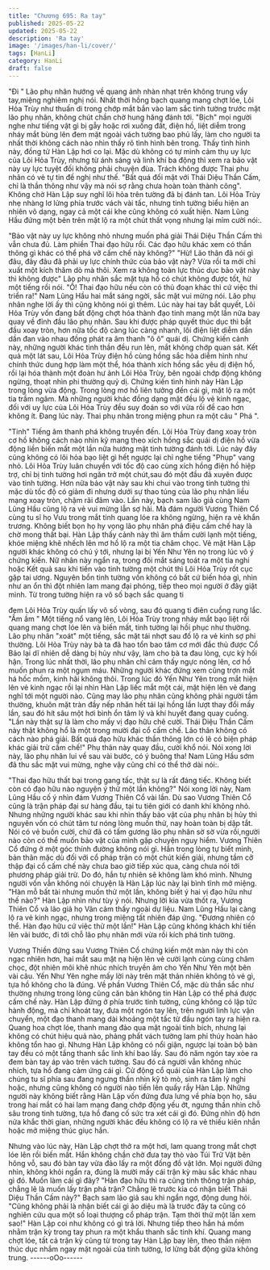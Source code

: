 ```yaml
---
title: "Chương 695: Ra tay"
published: 2025-05-22
updated: 2025-05-22
description: 'Ra tay'
image: '/images/han-li/cover/'
tags: [HanLi]
category: HanLi
draft: false
---
```


"Đi "
Lão phụ nhân hướng về quang ảnh nhàn nhạt trên không trung
vẩy tay,miệng nghiêm nghị nói.
Nhất thời hồng bạch quang mang chợt lóe, Lôi Hỏa Trùy như
thuấn di trong chớp mắt bắn vào lam sắc tinh tường trước mặt lão
phụ nhân, không chút chần chờ hung hăng đánh tới.
"Bịch" mọi người nghe như tiếng vật gì bị gẫy hoặc rơi xuống đất,
điện hồ, liệt diễm trong nháy mắt bùng lên đem mặt ngoài vách
tường bao phủ lấy, làm cho người ta nhất thời không cách nào
nhìn thấy rõ tình hình bên trong.
Thấy tình hình này, đồng tử Hàn Lập hơi co lại.
Mặc dù không có tự mình cảm thụ uy lực của Lôi Hỏa Trùy,
nhưng từ ánh sáng và linh khí ba động thì xem ra bảo vật này uy
lực tuyệt đối không phải chuyện đùa.
Trách không được Thai phu nhân có vẻ tự tin đề nghị như thế.
"Bất quá đối mặt với Thái Diệu Thần Cấm, chỉ là thần thông như
vậy mà nói sợ rằng chưa hoàn toàn thành công".
Không chờ Hàn Lập suy nghĩ lôi hỏa trên tường đã bị đánh tan.
Lôi Hỏa Trùy nhẹ nhàng lơ lửng phía trước vách vài tấc, nhưng
tinh tường biểu hiện an nhiên vô dạng, ngay cả một cái khe cũng
không có xuất hiện.
Nam Lũng Hầu đứng một bên trên mặt lộ ra một chút thất vọng
nhưng lại mỉm cười nói:.

"Bảo vật này uy lực không nhỏ nhưng muốn phá giải Thái Diệu
Thần Cấm thì vẫn chưa đủ. Làm phiền Thai đạo hữu rồi. Các đạo
hữu khác xem có thần thông gì khác có thể phá vỡ cấm chế này
không?"
"Hừ! Lão thân đã nói gì đâu, đây đâu đã phải uy lực chính thức
của bảo vật này? Vừa rồi ta mới chỉ xuất một kích thăm dò mà
thôi. Xem ra không toàn lực thúc dục bảo vật này thì không được"
Lão phụ nhân sắc mặt tựa hồ có chút không được tốt, hừ một
tiếng rồi nói.
"Ồ! Thai đạo hữu nếu còn có thủ đoạn khác thì cứ việc thi triển
ra!" Nam Lũng Hầu hai mắt sáng ngời, sắc mặt vui mừng nói.
Lão phụ nhân nghe lời ấy thì cũng không nói gì thêm. Lúc này hai
tay bắt quyết, Lôi Hỏa Trùy vốn đang bất động chợt hóa thành
đạo tinh mang một lần nữa bay quay về đỉnh đầu lão phụ nhân.
Sau khi được pháp quyết thúc dục thì bắt đầu xoay tròn, hơn nữa
tốc độ càng lúc càng nhanh, lôi điện liệt diễm dần dần đan vào
nhau đồng phát ra âm thanh "ô ô" quái dị.
Chứng kiến cảnh này, những người khác tinh thần đều run lên,
mắt không chớp quan sát.
Kết quả một lát sau, Lôi Hỏa Trùy điện hồ cùng hồng sắc hỏa
diễm hình như chính thức dung hợp làm một thể, hóa thành xích
hồng sắc yêu dị điện hồ, rồi lại hóa thành một đoàn hư ảnh Lôi
Hỏa Trùy, bên ngoài chớp động không ngừng, thoạt nhìn phi
thường quỷ dị.
Chứng kiến tình hình này Hàn Lập trong lòng vừa động. Trong
lòng mơ hồ liên tưởng đến cái gì, mặt lộ ra một tia trầm ngâm.
Mà những người khác đồng dạng mặt đều lộ vẻ kinh ngạc, đối với
uy lực của Lôi Hỏa Trùy đều suy đoán so với vừa rồi đề cao hơn
không ít.
Đang lúc này. Thai phụ nhân trong miệng phun ra một câu " Phá ".

"Tinh" Tiếng âm thanh phá không truyền đến.
Lôi Hỏa Trùy đang xoay tròn cơ hồ không cách nào nhìn kỹ mang
theo xích hồng sắc quái dị điện hồ vừa động liền biến mất một lần
nữa hướng mặt tinh tường đánh tới.
Lúc này đây cũng không có lôi hỏa bạo liệt gì hết ngược lại chỉ
nghe tiếng "Phụp" vang nhỏ.
Lôi Hỏa Trùy luân chuyển với tốc độ cao cùng xích hồng điện hồ
hiệp trợ, chỉ bị tinh tường hơi ngăn trở một chút,sau đó một đầu
đã xuyên được vào tinh tường.
Hơn nữa bảo vật này sau khi chui vào trong tinh tường thì mặc dù
tốc độ có giảm đi nhưng dưới sự thao túng của lão phụ nhân liều
mạng xoay tròn, chậm rãi đâm vào.
Lần này, bạch sam lão giả cùng Nam Lũng Hầu cũng lộ ra vẻ vui
mừng lẫn sợ hãi.
Mà đám người Vương Thiên Cổ cùng tu sĩ họ Vưu trong mắt tinh
quang lóe ra không ngừng, hiện ra vẻ khẩn trương.
Không biết bọn họ hy vọng lão phụ nhân phá điệu cấm chế hay là
chờ mong thất bại.
Hàn Lập thấy cảnh này thì âm thầm cười lạnh một tiếng, khóe
miệng khẽ nhếch lên mơ hồ lộ ra một tia châm chọc.
Vẻ mặt Hàn Lập người khác không có chú ý tới, nhưng lại bị Yến
Như Yên nọ trong lúc vô ý chứng kiến.
Nữ nhân này ngẩn ra, trong đôi mắt sáng toát ra một tia nghi hoặc
Kết quả sau khi tiến vào tinh tường một chút thì Lôi Hỏa Trùy rốt
cục gặp tai ương.
Nguyên bổn tinh tường vốn không có bất cứ biến hóa gì, nhìn
như an ổn thì đột nhiên lam mang đại phóng, tiếp theo mọi người
ở đây giật mình. Từ trong tường hiện ra vô số bạch sắc quang ti

đem Lôi Hỏa Trùy quấn lấy vô số vòng, sau đó quang ti điên
cuồng rung lắc.
"Ầm ầm " Một tiếng nổ vang lên, Lôi Hỏa Trùy trong nháy mắt bạo
liệt rồi quang mang chợt lóe lên và biến mất, tinh tường lại hồi
phục như thường.
Lão phụ nhân "xoát" một tiếng, sắc mặt tái nhợt sau đố lộ ra vẻ
kinh sợ phi thường.
Lôi Hỏa Trùy này bà ta đã hao tổn bao tâm cơ mới đắc thủ được
Cổ Bảo lại dĩ nhiên dễ dàng bị hủy như vậy, làm cho bà ta đau
lòng, cực kỳ hối hận.
Trong lúc nhất thời, lão phụ nhân chỉ cảm thấy ngực nóng lên, cơ
hồ muốn phun ra một ngụm máu.
Những người khác đứng xem cũng trợn mắt há hốc mồm, kinh
hãi không thôi.
Trong lúc đó Yến Như Yên trong mắt hiện lên vẻ kinh ngạc rồi lại
nhìn Hàn Lập liếc mắt một cái, mặt hiện lên vẻ đang nghĩ tới một
người nào.
Cũng may lão phụ nhân cũng không phải người tầm thường,
khuôn mặt tràn đầy nếp nhăn hết tái lại hồng lần lượt thay đổi
mấy lần, sau đó hít sâu một hơi bình ổn tâm lý và khí huyết đang
quay cuồng.
"Lần này thật sự là làm cho mấy vị đạo hữu chê cười. Thái Diệu
Thần Cấm này thật không hổ là một trong mười đại cổ cấm chế.
Lão thân không có cách nào phá giải. Bất quá đạo hữu khác thần
thông lớn có lẽ có biện pháp khác giải trừ cấm chế!" Phụ thân này
quay đầu, cười khổ nói.
Nói xong lời này, lão phụ nhân lui về sau vài bước, có ý buông
tha!
Nam Lũng Hầu sớm đã thu sắc mặt vui mừng, nghe vậy cũng chỉ
có thể thở dài nói:.

"Thai đạo hữu thất bại trong gang tấc, thật sự là rất đáng tiếc.
Không biết còn có đạo hữu nào nguyện ý thử một lần không?" Nói
xong lời này, Nam Lũng Hầu cố ý nhìn đám Vương Thiên Cổ vài
lần.
Dù sao Vương Thiên Cổ cũng là trận pháp đại sư hàng đầu, tại tu
tiên giới có danh khí không nhỏ.
Nhưng những người khác sau khi nhìn thấy bảo vật của phụ nhân
bị hủy thì nguyên vốn có chút tâm tư nóng lòng muốn thử, nay
hoàn toàn bị dập tắt.
Nói có vẻ buồn cười, chứ đã có tấm gương lão phụ nhân sờ sờ
vừa rồi,người nào còn có thể muốn bảo vật của mình gặp chuyện
nguy hiểm.
Vương Thiên Cổ đứng ở một góc thính đường không nói gì.
Hắn trong lòng tự biết mình, bản thân mặc dù đối với cổ pháp trận
có một chút kiến giải, nhưng tầm cỡ thập đại cổ cấm chế này
chưa bao giờ tiếp xúc qua, càng chưa nói tới phương pháp giải
trừ.
Do đó, hắn tự nhiên sẽ không làm khó mình.
Nhưng người vốn vẫn không nói chuyện là Hàn Lập lúc này lại
bình tĩnh mở miệng.
"Hàn mỗ bất tài nhưng muốn thử một lần, không biết ý hai vị đạo
hữu như thế nào?" Hàn Lập nhìn như tùy ý nói.
Nhưng lời kia vừa thốt ra, Vương Thiên Cổ và lão giả họ Vân cảm
thấy ngoài dự liệu. Nam Lũng Hầu lại càng lộ ra vẻ kinh ngạc,
nhưng trong miệng tất nhiên đáp ứng.
"Đương nhiên có thể. Hàn đạo hữu cứ việc thử một lần!"
Hàn Lập cũng không khách khí tiến lên vài bước, đi tới chỗ lão
phụ nhân mới vừa rồi kích phá tinh tường.

Vương Thiền đứng sau Vương Thiên Cổ chứng kiến một màn
này thì còn ngạc nhiên hơn, hai mắt sau mặt nạ hiện lên vẻ cười
lạnh cùng cùng châm chọc, đột nhiên môi khẽ nhúc nhích truyền
âm cho Yến Như Yên một bên vài câu.
Yến Như Yên nghe mấy lời này trên mặt thản nhiên không tỏ vẻ
gì, tựa hồ không cho là đúng.
Về phần Vương Thiên Cổ, mặc dù thần sắc như thường nhưng
trong lòng cũng căn bản không tin Hàn Lập có thể phá được cấm
chế này.
Hàn Lập đứng ở phía trước tinh tường, cũng không có lập tức
hành động, mà chỉ khoát tay, đưa một ngón tay lên, trên người
linh lực vận chuyển, một đạo thanh mang dài khoảng một tấc từ
đầu ngón tay ra hiện ra.
Quang hoa chợt lóe, thanh mang đảo qua mặt ngoài tinh bích,
nhưng lại không có chút hiệu quả nào, phảng phất vách tường
lam phỉ thúy hoàn hảo không tổn hao gì.
Nhưng Hàn Lập không có nổi giận, ngược lại toàn bộ bàn tay đều
có một tầng thanh sắc linh khí bao lấy. Sau đó năm ngón tay xòe
ra đem bàn tay áp vào trên vách tường.
Sau đó cả người vẫn không nhúc nhích, tựa hồ đang cảm ứng cái
gì.
Cử động cổ quái của Hàn Lập làm cho chúng tu sĩ phía sau đang
ngưng thần nhìn kỹ tò mò, sinh ra tâm lý nghi hoặc, nhưng cũng
không có người nào tiến lên quấy rầy Hàn Lập.
Những người này không biết rằng Hàn Lập vốn đứng đưa lưng về
phía bọn họ, sâu trong hai mắt có hai lam mang đang chớp động
yếu ớt, ngưng thần nhìn chỗ sâu trong tinh tường, tựa hồ đang cố
sức tra xét cái gì đó.
Đứng nhìn độ hơn nửa khắc thời gian, những người khác đều
không có lộ ra vẻ thiếu kiên nhẫn hoặc mở miệng thúc giục hắn.

Nhưng vào lúc này, Hàn Lập chợt thở ra một hơi, lam quang trong
mắt chợt lóe lên rồi biến mất.
Hắn không chần chờ đưa tay thò vào Túi Trữ Vật bên hông vỗ,
sau đó bàn tay vừa đảo lấy ra một đống đồ vật lớn.
Mọi người đứng nhìn, không khỏi ngẩn ra, đúng là mười mấy cái
trận kỳ màu sắc khác nhau gì đó.
Muốn làm cái gì đây?
"Hàn đạo hữu thì ra cũng tinh thông trận pháp, chẳng lẽ là muốn
lấy trận phá trận? Chẳng lẽ trước kia có nhận biết Thái Diệu Thần
Cấm này?" Bạch sam lão giả sau khi ngẩn ngơ, động dung hỏi.
"Cũng không phải là nhận biết cái gì ảo diệu mà là trước đây ta
cũng có nghiên cứu qua một số loại thượng cổ pháp trận. Tạm
thời thử một lần xem sao!" Hàn Lập coi như không có gì trả lời.
Nhưng tiếp theo hắn há mồm nhằm trận kỳ trong tay phun ra một
khẩu thanh sắc tinh khí.
Quang mang chợt lóe, tất cả trận kỳ cũng từ trong tay Hàn Lập
bay lên, theo thần niệm thúc dục nhắm ngay mặt ngoài của tinh
tường, lơ lửng bất động giữa không trung.
------oOo------
